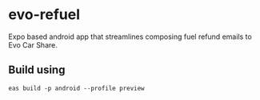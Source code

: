 # evo-refuel
Expo based android app that streamlines composing fuel refund emails to Evo Car Share.

## Build using
```eas build -p android --profile preview```
